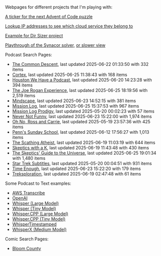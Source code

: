 Webpages for different projects that I'm playing with:

[A ticker for the next Advent of Code puzzle](https://seligman.github.io/aoc_ticker.html)

[Lookup IP addresses to see which cloud service they belong to](https://seligman.github.io/cloud-ips/index.html)

[Example for Dir Sizer project](https://seligman.github.io/dir_sizer/cost_example.html)

[Playthrough of the Synacor solver](https://seligman.github.io/synacor/run_script_speed.html), [or slower view](https://seligman.github.io/synacor/run_script.html)

Podcast Search Pages:
<!-- Podcasts Start -->
* [The Common Descent](https://seligman.github.io/podcasts/common_descent/common_descent.html), last updated 2025-06-22 01:33:50 with 332 items
* [Cortex](https://seligman.github.io/podcasts/cortex_pod/cortex_pod.html), last updated 2025-06-25 11:38:43 with 168 items
* [Houston We Have a Podcast](https://seligman.github.io/podcasts/houston_we_have_a_podcast/houston_we_have_a_podcast.html), last updated 2025-06-20 14:23:28 with 394 items
* [The Joe Rogan Experience](https://seligman.github.io/podcasts/jre/jre.html), last updated 2025-06-25 18:19:56 with 2,519 items
* [Mindscape](https://seligman.github.io/podcasts/mindscape/mindscape.html), last updated 2025-06-23 14:52:15 with 381 items
* [Mission Log](https://seligman.github.io/podcasts/mission_log/mission_log.html), last updated 2025-06-25 15:37:53 with 967 items
* [Mission Log Prodigy](https://seligman.github.io/podcasts/ml_prodigy/ml_prodigy.html), last updated 2025-05-20 00:02:23 with 57 items
* [Never Not Funny](https://seligman.github.io/podcasts/nevernotfunny/nevernotfunny.html), last updated 2025-06-23 15:22:00 with 1,974 items
* [Oh No, Ross and Carrie](https://seligman.github.io/podcasts/oh_no/oh_no.html), last updated 2025-05-19 23:57:36 with 425 items
* [Penn's Sunday School](https://seligman.github.io/podcasts/penn_sunday_school/penn_sunday_school.html), last updated 2025-06-12 17:56:27 with 1,013 items
* [The Scathing Atheist](https://seligman.github.io/podcasts/scathing/scathing.html), last updated 2025-06-19 11:03:19 with 644 items
* [Skeptics with a K](https://seligman.github.io/podcasts/swak/swak.html), last updated 2025-06-19 11:43:48 with 430 items
* [The Skeptics' Guide to the Universe](https://seligman.github.io/podcasts/sgu/sgu.html), last updated 2025-06-25 19:01:34 with 1,480 items
* [Star Trek Subtitles](https://seligman.github.io/star_trek_subtitles/star_trek_subtitles.html), last updated 2025-05-20 00:04:51 with 931 items
* [Time Enough](https://seligman.github.io/podcasts/time_enough/time_enough.html), last updated 2025-06-23 15:22:20 with 179 items
* [Treksploration](https://seligman.github.io/podcasts/treksploration/treksploration.html), last updated 2025-06-19 02:47:48 with 61 items
<!-- Podcasts End -->

Some Podcast to Text examples:
* [AWS Transcribe](https://seligman.github.io/podcast_to_text/Example-Results-AWS-Transcribe.html)
* [OpenAI](https://seligman.github.io/podcast_to_text/Example-Results-OpenAI.html)
* [Whisper (Large Model)](https://seligman.github.io/podcast_to_text/Example-Results-Whisper-Large.html)
* [Whisper (Tiny Model)](https://seligman.github.io/podcast_to_text/Example-Results-Whisper-Tiny.html)
* [Whisper.CPP (Large Model)](https://seligman.github.io/podcast_to_text/Example-Results-Whisper_CPP-Large.html)
* [Whisper.CPP (Tiny Model)](https://seligman.github.io/podcast_to_text/Example-Results-Whisper_CPP-Tiny.html)
* [WhisperTimestamped](https://seligman.github.io/podcast_to_text/Example-Results-WhisperTimestamped-Medium.html)
* [WhisperX (Medium Model)](https://seligman.github.io/podcast_to_text/Example-Results-WhisperX-Medium.html)

Comic Search Pages:
* [Bloom County](https://seligman.github.io/comics/bloom_county.html)

